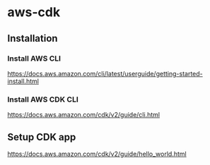 # aws-cdk

## Installation
### Install AWS CLI
https://docs.aws.amazon.com/cli/latest/userguide/getting-started-install.html

### Install AWS CDK CLI
https://docs.aws.amazon.com/cdk/v2/guide/cli.html


## Setup CDK app
https://docs.aws.amazon.com/cdk/v2/guide/hello_world.html